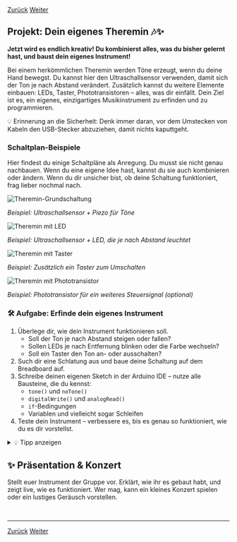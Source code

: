<link rel="stylesheet" href="assets/css/custom.css?v=2">

<div class="nav-container">
  <a href="Sensoren2" class="button">Zurück</a>
  <a href="Abschluss" class="button">Weiter</a>
</div>

## Projekt: Dein eigenes Theremin 🎶✨

**Jetzt wird es endlich kreativ! Du kombinierst alles, was du bisher gelernt hast, und baust dein eigenes Instrument!**

Bei einem herkömmlichen Theremin werden Töne erzeugt, wenn du deine Hand bewegst. Du kannst hier den Ultraschallsensor verwenden, damit sich der Ton je nach Abstand verändert. Zusätzlich kannst du weitere Elemente einbauen: LEDs, Taster, Phototransistoren – alles, was dir einfällt. Dein Ziel ist es, ein eigenes, einzigartiges Musikinstrument zu erfinden und zu programmieren.

<div class="merkbox">
💡 Erinnerung an die Sicherheit: Denk immer daran, vor dem Umstecken von Kabeln den USB-Stecker abzuziehen, damit nichts kaputtgeht.
</div>

### Schaltplan-Beispiele

Hier findest du einige Schaltpläne als Anregung. Du musst sie nicht genau nachbauen. Wenn du eine eigene Idee hast, kannst du sie auch kombinieren oder ändern. Wenn du dir unsicher bist, ob deine Schaltung funktioniert, frag lieber nochmal nach. 

<div class="schaltplan-box">
  <img src="img/Schaltung_theremin.jpg" alt="Theremin-Grundschaltung">
  <p><em>Beispiel: Ultraschallsensor + Piezo für Töne</em></p>
</div>

<div class="schaltplan-box">
  <img src="img/Schaltung_theremin_led.jpg" alt="Theremin mit LED">
  <p><em>Beispiel: Ultraschallsensor + LED, die je nach Abstand leuchtet</em></p>
</div>

<div class="schaltplan-box">
  <img src="img/Schaltung_theremin_button.jpg" alt="Theremin mit Taster">
  <p><em>Beispiel: Zusätzlich ein Taster zum Umschalten</em></p>
</div>

<div class="schaltplan-box">
  <img src="img/Schaltung_theremin_phototransistor.jpg" alt="Theremin mit Phototransistor">
  <p><em>Beispiel: Phototransistor für ein weiteres Steuersignal (optional)</em></p>
</div>



<div class="aufgabe">
<h3>🛠️ Aufgabe: Erfinde dein eigenes Instrument</h3>
<ol>
  <li>Überlege dir, wie dein Instrument funktionieren soll.
    <ul>
      <li>Soll der Ton je nach Abstand steigen oder fallen?</li>
      <li>Sollen LEDs je nach Entfernung blinken oder die Farbe wechseln?</li>
      <li>Soll ein Taster den Ton an- oder ausschalten?</li>
    </ul>
  </li>
  <li>Such dir eine Schlatung aus und baue deine Schaltung auf dem Breadboard auf.</li>
  <li>Schreibe deinen eigenen Sketch in der Arduino IDE – nutze alle Bausteine, die du kennst:
    <ul>
      <li><code>tone()</code> und <code>noTone()</code></li>
      <li><code>digitalWrite()</code> und <code>analogRead()</code></li>
      <li><code>if</code>-Bedingungen</li>
      <li>Variablen und vielleicht sogar Schleifen</li>
    </ul>
  </li>
  <li>Teste dein Instrument – verbessere es, bis es genau so funktioniert, wie du es dir vorstellst.</li>
</ol>
</div>

<details>
<summary>💡 Tipp anzeigen</summary>
<p>
Falls du nicht weißt, wo du anfangen sollst: Starte mit dem Theremin-Code aus dem letzten Kapitel. Teste erst nur den Ton. Wenn das funktioniert, füge Schritt für Schritt LEDs oder andere Sensoren hinzu.
</p>
</details>

<h2>✨ Präsentation & Konzert</h2>
<p>
Stellt euer Instrument der Gruppe vor. Erklärt, wie ihr es gebaut habt, und zeigt live, wie es funktioniert. Wer mag, kann ein kleines Konzert spielen oder ein lustiges Geräusch vorstellen.
</p>

<p class="spacing-1">&nbsp;</p>

---

<div class="nav-container">
  <a href="Sensoren2" class="button">Zurück</a>
  <a href="Abschluss" class="button">Weiter</a>
</div>
